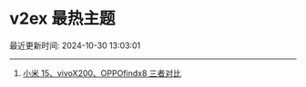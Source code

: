 # v2ex 最热主题

最近更新时间: 2024-10-30 13:03:01

--- 
1. [小米 15、vivoX200、OPPOfindx8 三者对比](https://www.v2ex.com/t/1084805) 
